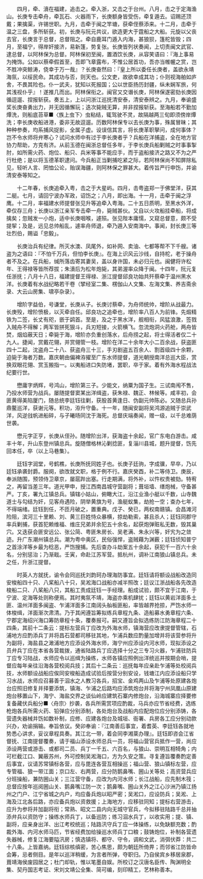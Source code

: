 <!-- { "loadSidebar": true } -->
　　四月，牵、濆在福建，追击之。牵入浙，又击之于台州。八月，击之于定海渔山。长庚专击牵舟，牵瓦石、火器雨下，长庚额身皆受伤，牵复遁去。诏赐还顶戴；果擒渠，许锡世职。九月，击牵于闽之竿塘，获牵侄蔡添来。十二月，击牵于温之三盘，多所斩获。初，长庚与阮元共议，欲造更大于霆船之大船。元旋以父丧去官，长庚言于总督，总督阻之。牵自鹿耳门遁入内海，甚狼狈，篷柁皆毁；四月，至福宁，得岸奸接济，易新篷，势复张。长庚皆列状奏闻，上切责闽文武官、逮总督，以阿林保为总督。阿林保初至闽，置酒饮长庚，从容笑语曰：『海上事易为掩饰。公如以蔡牵假首至，吾即飞章露布，不惟公居首功，吾亦当帷幄之赏，岂不胜冲突鲸涛，侥幸于万一哉』？长庚奋然曰：『皇上所以委任长庚者，盖欲永靖海氛，以绥民命。其成功与否，则天也。公文吏，故欲幸成其功；仆则视海舶如庐舍，不畏其险也。仆一武夫，犹知以死报国；公以世臣扬历封疆，纵未娴军旅，何其浅视仆乎』！遂推几而出。阿林保衔之。闽官又交谮长庚，阿林保遂密劾长庚因循逗遛、捏报斩获。奏五上，上以问浙江巡抚清安泰，清安泰辨之。九月，奉谕盛奖长庚奋勇出力，并无因循懈玩；迭次毙贼无算，并非捏报斩获。至海船若不勤加燂洗，则船底苔草■〈族上虫下〉虫粘结，辄驾驶不灵，故隔越两三旬即须傍岸燂洗；李长庚收船进港，委非无故逗遛。历数阿林保专以去长庚为事，殊属冒昧；其种种参奏，均系捕风捉影，全属子虚。设误信其言，将长庚革职拏问，成何事体？岂不令水师将弁寒心？试问水师中有过于李长庚者乎？兵船在洋捕盗，全在地方官协力帮助，方克有济。从前玉德在闽浙总督任多年，于李长庚兵船剿贼之时事事掣肘，如所需火药、炮位、船只、兵米等事不能应手，而于盗船接济之路又不为之严行杜绝；是以将玉德革职逮问。今兵船正当剿捕吃紧之际，若阿林保尚不知屏除私见，轻听人言、罔恤公论，贻误海疆，则阿林保之罪甚大。着传旨严行申饬，并谕清安泰等知之。

　　十二年春，长庚追牵入粤，击之于大星屿。四月，击粤盗郑一于佛堂洋，获其二艇。七月，请回宁波办军政，诏饬之；八月，即出海。十一月，击牵于闽之浮鹰。十二月，率福建水师提督张见升等追牵入粤海。二十五日质明，至黑水外洋，牵仅存三舟；长庚以浙江亲军专击牵一舟，毙贼甚伙。又自以火攻船挂牵船，将成擒矣；忽贼发一小炮，适中长庚咽喉，遽殒。张见陛本庸懦，又窥总督意，颇不受提挈；及是，远见总帅船乱，遽率舟师退，牵乃遁入安南海中。事闻，封长庚三等壮烈伯，赐谥「忠毅」。

　　长庚治兵有纪律。所灭水澳、凤尾外，如补网、卖油、七都等帮不下千艘。诸盗为之语曰：『不怕千万兵，但怕李长庚』。在海上识风云沙线，自持柁，老于操舟者不及之。在兵船，缄所落齿寄其妻吴，盖以身许国，未必归元也。闽健将许松年、王得禄等皆所荐拔；朱濆后为松年炮毙，其弟渥率众降于闽。十四年，阮元复任浙抚；八月十八日，福建提督王得禄、浙江提督邱良功始共歼蔡牵于温州黑水洋。长庚着有水战纪略若干卷（揅经室二集、楞伽山人文集、左海文集、养吉斋余录、大云山房集、啸亭杂录）。

　　增阶字益伯，号谦堂，长庚从子。长庚讨蔡牵，为舟师统帅，增阶从战最力。长庚殁，增阶愤极，以灭牵自任。邱良功之追牵也，增阶率八百人为前锋。先煅精铁为二签，长丈有咫，嵌于鹢首。至是，及之于黑水洋，舰相衔，风猛浪激，签戮入贼舟不得解；两军皆拼死狠斗，兵刃短接，火箭横飞。忽流炮洞火药舱，两舟皆焚，烟焰蔽天日；牵毙于海，增阶亦负重创落水，后舟捞之起，将士得活者仅二十九人。捷闻，赏戴花翎，并赏翎管一枝。增阶在洋二十余年大小二百余战，获盗匪四十二起，沈盗舟二十八、获盗舟三十三，手刃剧盗五百余人、割首级四十余颗，迫毙于海者万数。嘉庆朝由偏裨洊擢至广东水师提督，道光朝授南洋总巡大臣，赏换双眼花翎、赏玉搬指一。以夷船进口失防堵，罢职，卒于家。着有外海水程战法纪要行世。

　　懋庸字炳辉，号鸿山，增阶第三子。少能文，纳粟为国子生。三试南闱不售，乃投水师营为战兵。屡随提督窦某出洋缉盗，获朱禄、魏正、林候等。咸丰初，会匪黄得美陷厦门，随总统李廷钰往剿，获股首黄逢日、伪副元帅陈必。又随总兵孙鼎鳌巡洋，获谢元等。积功，洊升守备。十一年，随闽安副将吴鸿源追贼于崇武洋，风逆戗帆进船碎，与子曦旸同沈于海死。总督庆端奏闻，赠一级，以千总难荫世袭。

　　懋元字正亨，长庚从侄孙。随增阶出洋，获海盗十余起，官广东电白游击。咸丰十年，升山东登州镇总兵。旋随僧格林沁剿捻匪，复淄川县城，题升提督，饬先回本任，卒（以上马巷集）。

　　廷钰字润堂，号鹤樵，长庚所抚同姓子也。长庚子廷驹，字成骥，早卒，乃以廷钰承袭封爵。服阕，欲改就文职，格于例不行。嘉庆癸酉，补二等侍卫。庚辰，奉派随围，预领侍卫章京，屡扈跸出塞。行走期满，将外补，以忤权贵被劾。特宥之，再留当差三年。道光甲申，授江西南昌城守营副将；葺垣墙、缮炮械，守备甚严。丁亥，署九江镇总兵。镇辖小姑山，俯瞰大江，沿江业渔小艇以千数，山寺魏道士与勾结为奸，见客舟遇险，阴举黄旗为号，渔艇蚁集，劫抢一空；查办七年，不得端绪。廷钰到任，不匝月破之，置重典。戊子、癸已，两权南赣镇。会昌滩河险阻，滨河三十里赖、刘、黄三巨姓恃众暴横，掠劫勒索，甚且杀人；廷钰同郡守率兵剿捕，获首犯赖维福、维庄兄弟并余犯五十余名，起获炮弹赃私无数，毁其巢穴。又迭获会匪安远公、张公简、粤匪朱房长、吴老满、朱永兴等，奸宄为之敛迹。升广东潮州镇总兵。潮为粤中奥区，民俗强悍，盗贼藉为渊薮；廷钰侦知普宁之首涂洋等乡最为稔恶，严饬搜捕。先后查办斗劫案五十余起，获犯千一百六十余名，分别惩治；乃渐戢。壬寅，命赴江苏军营。抵杭州，调补江南狼山镇总兵。未之任，升浙江提督。

　　时英人方就抚，谕令会同巡抚刘韵珂办理海防事宜。廷钰请将额设战船改造同安梭船四十只、八桨船八十只，吴淞海口战船亦减半照改；廷议江浙战船各先改造梭船二只、八桨船八只，其船工责成廷钰一手经理。船成试验，颇不宜于江南，于宁波、定海等处则称便焉。其时夷氛不靖，海盗亦乘机肆扰；廷钰以黄岩洋面多土匪、温州洋面多闽盗、乍浦洋面多江南阔头舢板匪船，率皆越界抢掠，严饬水师一体梭缉，洋面渐次肃清。乃于其闲遵旨筹拟练兵章程九条、造船募水勇章程六条、宁郡定海绍兴海口筹防章程十条，覆奏报可。嗣又遵旨会拟选练防江防海章程二十四条，其前十二条云：提标左营兵丁应改为外海水师，镇海营应改隶提督管辖，石浦地方应酌添兵丁并将昌石营都司移驻其地，乍浦兵数应酌量加增并将该营参将升为副将，海盐县之澉浦地方应添设外海水师，海宁州应添设内河水师，现拟添设之员弁兵丁应在本省各营裁拨，通省陆路兵丁应选择十分之三专习火器，乍浦驻防兵丁应专习陆战，水师应令以巡缉为操练，水师各镇应照例出洋统巡并按期会哨，提督应每年亲往沿海各营校阅兵技；其后十二条云：巡抚每年应亲赴乍浦等处校阅兵技，水师额设战船应俟同安梭船造成试验后按营分别安设，钱塘江内应添设船只学习水战，水师应召募善于泅水之人教习各兵，招宝、金鸡两山及乍浦等处原建各炮台应照旧修复并择要添筑，镇海、乍浦之后路均应添筑炮台并将海宁州凤凰山原建炮台移置山下，海宁、海盐交界之谈仙岭应建筑石寨内修炮台，沿海城寨应择要修复备藏伏兵船分■〈舟宗〉抄袭，各兵所需赏项应酌裁，马兵亦应节省经费，选练枪炮各兵所需火药、铅弹应分别添制，各处炮台及战船内应配炮位应分别添铸，各营遗失器械并饬如数补制，应修、应建各炮台及城垣、衙署、兵房各工应分别动款兴办，劝谕捐输。奉旨依议。癸卯奉谕：『江南善后事宜，着耆英、李廷钰各就地势悉心讲求，妥议章程具奏。其江北一带，着会同李湘棻办理』。廷钰即咨会江省督抚、江南提督覆奏，请于福山添设水师总兵一员，将福山营官兵抵作一营，尚应添设两营或游击、或都司二员、兵丁一千五、六百名，与狼山、崇明互相犄角；内可栏截江口、翼蔽苏州，外可控制吴淞海口，方为久安之策。寻复遵旨覆奏酌定善后事宜，议请苏常镇标各营，应与毘连各营互相操巡；福山营、狼山镇标左营，应专管福、狼一带江面；京口左、右两营，应分防鹅鼻嘴、圌山关等处；高资营兵应分班操船，兼防圌山关；三江营守备，应改为内河水师；长江战船，应先制木筏；总督应按年巡阅圌山关、鹅鼻嘴江防一次；鹅鼻嘴、圌山关外之江心沙洲乃镇江扬州之门户、江宁省城之内户，均应备兵炮以昭严密；吴淞口，应设防兵；吴淞、上海及江北各后路，亦应备兵炮以资救援；上海地方，应移驻同知；提标右营游击，应升为参将并加副将衔；常熟、昭文二县内向无城守官兵，今拟移驻陆路千总并抽添弁兵以资防守；操练水师兵丁，以备巡防；练习泅水兵丁，以收实用；提、镇、副将，应亲身出洋、出江考校统巡；陆路汛守兵丁应一体操练，以免缺额充数；酌裁外海、内河水师马匹，节省经费加给操巡水师兵丁口粮；鼓铸炮位，补制各营遗失器械，修复江海要隘汛房；慎选镇将、都守、守令，调和文武，消弭伏莽：共二十八条。上皆嘉纳。廷钰综核缜密，苦心焦思，颇为朝廷所倚畀；而邻省江防皆命会筹，忌者侧目。是年以巡洋稍缓，为言者所弹，夺职归。乃自侯宾乡移居泉郡，葺靖海侯废园居之；杜门却轨，惟以笔墨自娱。所校订之汉唐名臣传、陶渊明全集、契丹国志考证、宋刘文靖公全集、简可编，刻印精工，艺林称善本。

